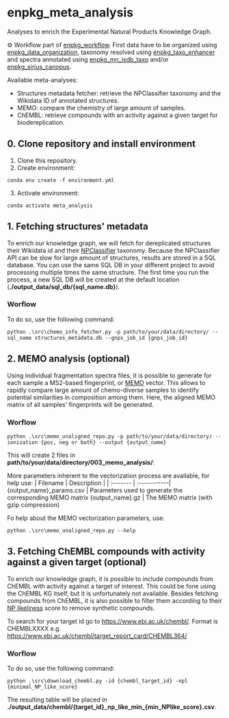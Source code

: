# enpkg_meta_analysis
Analyses  to enrich the Experimental Natural Products Knowledge Graph.

⚙️ Workflow part of [enpkg_workflow](https://github.com/enpkg_mn_isdb_taxo/enpkg_workflow). First data have to be organized using [enpkg_data_organization](https://github.com/enpkg/enpkg_data_organization), taxonomy resolved using [enpkg_taxo_enhancer](https://github.com/enpkg/enpkg_taxo_enhancer) and spectra annotated using [enpkg_mn_isdb_taxo](https://github.com/enpkg/enpkg_mn_isdb_taxo) and/or [enpkg_sirius_canopus](https://github.com/enpkg/enpkg_sirius_canopus). 

Available meta-analyses:
- Structures metadata fetcher: retrieve the NPClassifier taxonomy and the Wikidata ID of annotated structures.
- MEMO: compare the chemistry of large amount of samples.
- ChEMBL: retrieve compounds with an activity against a given target for biodereplication.

## 0. Clone repository and install environment

1. Clone this repository.
2. Create environment: 
```console 
conda env create -f environment.yml
```
3. Activate environment:  
```console 
conda activate meta_analysis
```

## 1. Fetching structures' metadata
To enrich our knowledge graph, we will fetch for dereplicated structures their Wikidata id and their [NPClassifier](https://pubs.acs.org/doi/10.1021/acs.jnatprod.1c00399) taxonomy. Because the NPClassifier API can be slow for large amount of structures, results are stored in a SQL database. You can use the same SQL DB in your different project to avoid processing multiple times the same structure. The first time you run the process, a new SQL DB will be created at the default location (**./output_data/sql_db/{sql_name.db}**).
### Worflow
To do so, use the following command:
```console
python .\src\chemo_info_fetcher.py -p path/to/your/data/directory/ --sql_name structures_metadata.db --gnps_job_id {gnps_job_id}
```

## 2. MEMO analysis (optional)
Using individual fragmentation spectra files, it is possible to generate for each sample a MS2-based fingerprint, or [MEMO](https://github.com/mandelbrot-project/memo) vector. This allows to rapidly compare large amount of chemo-diverse samples to identify potential similarities in composition among them. Here, the aligned MEMO matrix of all samples' fingerprints will be generated.
### Worflow
```console
python .\src\memo_unaligned_repo.py -p path/to/your/data/directory/ --ionization {pos, neg or both} --output {output_name}
```

This will create 2 files in **path/to/your/data/directory/003_memo_analysis/**:

More parameters inherent to the vectorization process are available, for help use:
| Filename | Description |
| :------- | :-----------|
{output_name}\_params.csv | Parameters used to generate the corresponding MEMO matrix
{output_name}.gz | The MEMO matrix (with gzip compression)

Fo help about the MEMO vectorization parameters, use:

```console
python .\src\memo_unaligned_repo.py --help
```

## 3. Fetching ChEMBL compounds with activity against a given target (optional)
To enrich our knowledge graph, it is possible to include compounds from ChEMBL with activity against a target of interest. This could be fone using the ChEMBL KG itself, but it is unfortunately not available. Besides fetching compounds from ChEMBL, it is also possible to filter them according to their [NP likeliness](https://pubs.acs.org/doi/10.1021/ci700286x) score to remove synthetic compounds. 

To search for your target id go to https://www.ebi.ac.uk/chembl/. Format is CHEMBLXXXX e.g. https://www.ebi.ac.uk/chembl/target_report_card/CHEMBL364/

### Worflow
To do so, use the following command:
```console
python .\src\download_chembl.py -id {chembl_target_id} -npl {minimal_NP_like_score}
```
The resulting table will be placed in **./output_data/chembl/{target_id}\_np_like_min_{min_NPlike_score}.csv**.
